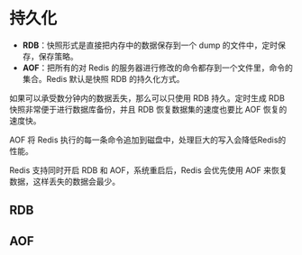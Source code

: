 # 持久化

- **RDB**：快照形式是直接把内存中的数据保存到一个 dump 的文件中，定时保存，保存策略。
- **AOF**：把所有的对 Redis 的服务器进行修改的命令都存到一个文件里，命令的集合。Redis 默认是快照 RDB 的持久化方式。

如果可以承受数分钟内的数据丢失，那么可以只使用 RDB 持久。定时生成 RDB 快照非常便于进行数据库备份，并且 RDB 恢复数据集的速度也要比 AOF 恢复的速度快。

AOF 将 Redis 执行的每一条命令追加到磁盘中，处理巨大的写入会降低Redis的性能。

Redis 支持同时开启 RDB 和 AOF，系统重启后，Redis 会优先使用 AOF 来恢复数据，这样丢失的数据会最少。



## RDB



## AOF



